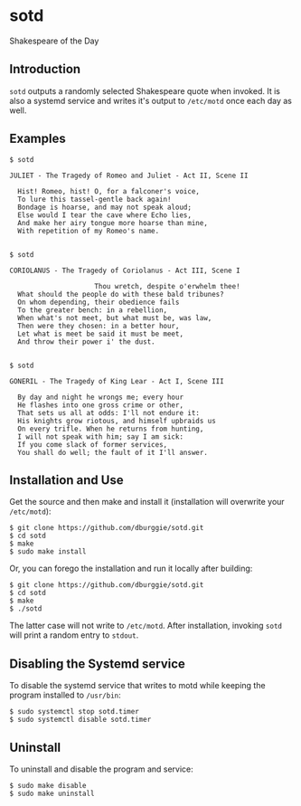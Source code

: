 # sotd

Shakespeare of the Day

## Introduction

`sotd` outputs a randomly selected Shakespeare quote when invoked. It is also
a systemd service and writes it's output to `/etc/motd` once each day as well.

## Examples

    $ sotd
    
    JULIET - The Tragedy of Romeo and Juliet - Act II, Scene II
    
      Hist! Romeo, hist! O, for a falconer's voice,
      To lure this tassel-gentle back again!
      Bondage is hoarse, and may not speak aloud;
      Else would I tear the cave where Echo lies,
      And make her airy tongue more hoarse than mine,
      With repetition of my Romeo's name.
    
    
    $ sotd
    
    CORIOLANUS - The Tragedy of Coriolanus - Act III, Scene I
     
                         Thou wretch, despite o'erwhelm thee!
      What should the people do with these bald tribunes?
      On whom depending, their obedience fails
      To the greater bench: in a rebellion,
      When what's not meet, but what must be, was law,
      Then were they chosen: in a better hour,
      Let what is meet be said it must be meet,
      And throw their power i' the dust.
    
    
    $ sotd
    
    GONERIL - The Tragedy of King Lear - Act I, Scene III
    
      By day and night he wrongs me; every hour
      He flashes into one gross crime or other,
      That sets us all at odds: I'll not endure it:
      His knights grow riotous, and himself upbraids us
      On every trifle. When he returns from hunting,
      I will not speak with him; say I am sick:
      If you come slack of former services,
      You shall do well; the fault of it I'll answer.

## Installation and Use

Get the source and then make and install it (installation will overwrite
your `/etc/motd`):

    $ git clone https://github.com/dburggie/sotd.git
    $ cd sotd
    $ make
    $ sudo make install

Or, you can forego the installation and run it locally after building:

    $ git clone https://github.com/dburggie/sotd.git
    $ cd sotd
    $ make
    $ ./sotd

The latter case will not write to `/etc/motd`. After installation, invoking
`sotd` will print a random entry to `stdout`.

## Disabling the Systemd service

To disable the systemd service that writes to motd while keeping the program
installed to `/usr/bin`:

    $ sudo systemctl stop sotd.timer
    $ sudo systemctl disable sotd.timer

## Uninstall

To uninstall and disable the program and service:

    $ sudo make disable
    $ sudo make uninstall

